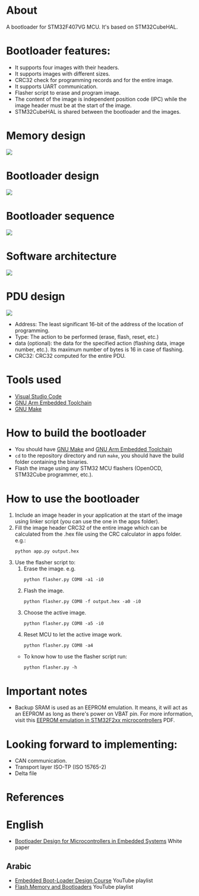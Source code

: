 # About
A bootloader for STM32F407VG MCU. It's based on STM32CubeHAL. 
# Bootloader features:
- It supports four images with their headers.
- It supports images with different sizes.
- CRC32 check for programming records and for the entire image.
- It supports UART communication.
- Flasher script to erase and program image.
- The content of the image is independent position code (IPC) while the image header must be at the start of the image.
- STM32CubeHAL is shared between the bootloader and the images.

# Memory design
<img src="imgs/memory_design.png">

# Bootloader design
<img src="imgs/system_design.png">

# Bootloader sequence
<img src="imgs/bootloader_sequence.png">

# Software architecture
<img src="imgs/software_architecture.png">

# PDU design
<img src="imgs/pdu_design.png">

- Address: The least significant 16-bit of the address of the location of programming.
- Type: The action to be performed (erase, flash, reset, etc.)
- data (optional): the data for the specified action (flashing data, image number, etc.). Its maximum number of bytes is 16 in case of flashing.
- CRC32: CRC32 computed for the entire PDU.

# Tools used
- <a href="https://code.visualstudio.com/">Visual Studio Code</a>
- <a href="https://developer.arm.com/tools-and-software/open-source-software/developer-tools/gnu-toolchain/gnu-rm">GNU Arm Embedded Toolchain</a>
- <a href="https://www.gnu.org/software/make/">GNU Make</a>

# How to build the bootloader
- You should have <a href="https://www.gnu.org/software/make/">GNU Make</a> and <a href="https://developer.arm.com/tools-and-software/open-source-software/developer-tools/gnu-toolchain/gnu-rm">GNU Arm Embedded Toolchain</a>
- <code>cd</code> to the repository directory and run <code>make</code>, you should have the build folder containing the binaries.
- Flash the image using any STM32 MCU flashers (OpenOCD, STM32Cube programmer, etc.).

# How to use the bootloader

1. Include an image header in your application at the start of the image using linker script (you can use the one in the apps folder).
1. Fill the image header CRC32 of the entire image which can be calculated from the .hex file using the CRC calculator in apps folder. e.g.: 
    ```
    python app.py output.hex
    ```
1. Use the flasher script to:
    1. Erase the image. e.g.
        ```
        python flasher.py COM8 -a1 -i0
        ```
    1. Flash the image.
        ```
        python flasher.py COM8 -f output.hex -a0 -i0
        ```
    1. Choose the active image.
        ```
        python flasher.py COM8 -a5 -i0
        ```
    1. Reset MCU to let the active image work.
        ```
        python flasher.py COM8 -a4
        ```
    - To know how to use the flasher script run: 
        ```
        python flasher.py -h
        ```


# Important notes
- Backup SRAM is used as an EEPROM emulation. It means, it will act as an EEPROM as long as there's power on VBAT pin. For more information, visit this <a href="https://www.st.com/resource/en/application_note/dm00026574-eeprom-emulation-in-stm32f2xx-microcontrollers-stmicroelectronics.pdf">EEPROM emulation in STM32F2xx microcontrollers</a> PDF.

# Looking forward to implementing:
- CAN communication.
- Transport layer ISO-TP (ISO 15765-2)
- Delta file

# References
# English
- <a href="https://www.beningo.com/insights/white-papers/bootloader-design-for-microcontrollers-in-embedded-systems/">Bootloader Design for Microcontrollers in Embedded Systems</a> White paper
## Arabic
- <a href="https://www.youtube.com/playlist?list=PLl3yF2kjT6AzLxhOuCEBY-8RzOIB1sfnN">Embedded Boot-Loader Design Course</a> YouTube playlist
- <a href="https://www.youtube.com/playlist?list=PLPFp2zIiTnxV5e75pGKIccaR0BjmpIS79">Flash Memory and Bootloaders</a> YouTube playlist
